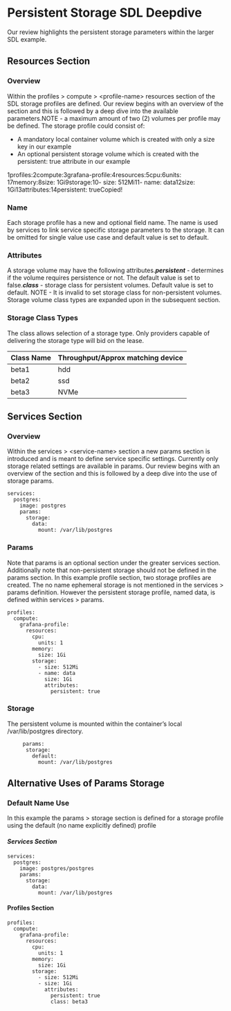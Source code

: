# Persistent Storage SDL Deepdive

Our review highlights the persistent storage parameters within the larger SDL example.

## Resources Section <a href="#resources-section" id="resources-section"></a>

### Overview <a href="#overview" id="overview"></a>

Within the profiles > compute > \<profile-name> resources section of the SDL storage profiles are defined. Our review begins with an overview of the section and this is followed by a deep dive into the available parameters.NOTE - a maximum amount of two (2) volumes per profile may be defined. The storage profile could consist of:

* A mandatory local container volume which is created with only a size key in our example
* An optional persistent storage volume which is created with the persistent: true attribute in our example

1profiles:2compute:3grafana-profile:4resources:5cpu:6units: 17memory:8size: 1Gi9storage:10- size: 512Mi11- name: data12size: 1Gi13attributes:14persistent: trueCopied!

### Name <a href="#name" id="name"></a>

Each storage profile has a new and optional field name. The name is used by services to link service specific storage parameters to the storage. It can be omitted for single value use case and default value is set to default.

### Attributes <a href="#attributes" id="attributes"></a>

A storage volume may have the following attributes._**persistent**_ - determines if the volume requires persistence or not. The default value is set to false._**class**_ - storage class for persistent volumes. Default value is set to default. NOTE - It is invalid to set storage class for non-persistent volumes. Storage volume class types are expanded upon in the subsequent section.

### Storage Class Types

The class allows selection of a storage type.  Only providers capable of delivering the storage type will bid on the lease.

| Class Name | Throughput/Approx matching device |
| ---------- | --------------------------------- |
| beta1      | hdd                               |
| beta2      | ssd                               |
| beta3      | NVMe                              |

## Services Section

### Overview

Within the services > \<service-name> section a new params section is introduced and is meant to define service specific settings.  Currently only storage related settings are available in params.  Our review begins with an overview of the section and this is followed by a deep dive into the use of storage params.

```
services:
  postgres:
    image: postgres
    params:
      storage:
        data:
          mount: /var/lib/postgres
```

### Params

Note that params is an optional section under the greater services section.  Additionally note that non-persistent storage should not be defined in the params section.  In this example profile section, two storage profiles are created.  The no name ephemeral storage is not mentioned in the services > params definition.  However the persistent storage profile, named data, is defined within services > params.

```
profiles:
  compute:
    grafana-profile:
      resources:
        cpu:
          units: 1
        memory:
          size: 1Gi
        storage:
          - size: 512Mi
          - name: data
            size: 1Gi
            attributes:
              persistent: true
```

### Storage

The persistent volume is mounted within the container’s local /var/lib/postgres directory.

```
     params:
      storage:
        default:
          mount: /var/lib/postgres
```

## Alternative Uses of Params Storage

### Default Name Use

In this example the params > storage section is defined for a storage profile using the default (no name explicitly defined) profile

#### _**Services Section**_

```
services:
  postgres:
    image: postgres/postgres
    params:
      storage:
        data:
          mount: /var/lib/postgres
```

#### **Profiles Section**

```
profiles:
  compute:
    grafana-profile:
      resources:
        cpu:
          units: 1
        memory:
          size: 1Gi
        storage:
          - size: 512Mi
          - size: 1Gi
            attributes:
              persistent: true
              class: beta3
```
